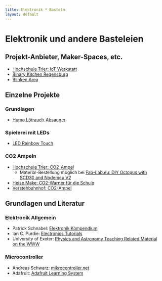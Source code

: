 ```yaml
---
title: Elektronik * Basteln
layout: default
---
```

# Elektronik und andere Basteleien

## Projekt-Anbieter, Maker-Spaces, etc.

- [Hochschule Trier: IoT Werkstatt](https://www.umwelt-campus.de/forschung/projekte/iot-werkstatt)
- [Binary Kitchen Regensburg](https://www.binary-kitchen.de/)
- [Blinken Area](https://wiki.blinkenarea.org/index.php/Main_Page)

## Einzelne Projekte

### Grundlagen

- [Humo Lötrauch-Absauger](https://github.com/marove2000/humo)

### Spielerei mit LEDs

- [LED Rainbow Touch](https://github.com/orithena/Lamp_Simple1Button)

### CO2 Ampeln

- [Hochschule Trier: CO2-Ampel](https://www.umwelt-campus.de/forschung/projekte/iot-werkstatt/ideen-zur-corona-krise)
  - Material-Bestellung möglich bei [Fab-Lab.eu: DIY Octopus with SCD30 and Nodemcu V2](https://www.tindie.com/products/FabLab/diy-octopus-with-scd30-and-nodemcu-v2/)
- [Heise Make: CO2-Warner für die Schule](https://www.heise.de/select/make/2020/5/2022015381334973804)
- [Verstehbahnhof: CO2-Ampel](https://civilize.it/t/co2-ampel-verstehbahnhof/342)

## Grundlagen und Literatur

### Elektronik Allgemein

- Patrick Schnabel: [Elektronik Kompendium](https://www.elektronik-kompendium.de/)
- Ian C. Purdie: [Electronics Tutorials](https://www.electronics-tutorials.com)
- University of Exeter: [Physics and Astronomy Teaching Related Material on the WWW](http://newton.ex.ac.uk/teaching/CDHW/)

### Microcontroller

- Andreas Schwarz: [mikrocontroller.net](https://www.mikrocontroller.net/)
- Adafruit: [Adafruit Learning System](https://learn.adafruit.com)
